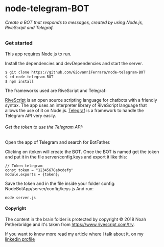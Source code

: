 # node-telegram-BOT
###### Create a BOT that responds to messages, created by using Node.js, RiveScript and Telegraf.

### Get started

This app requires [Node.js](https://nodejs.org/) to run.

Install the dependencies and devDependencies and start the server.

```sh
$ git clone https://github.com/GiovanniFerrara/node-telegram-BOT
$ cd node-telegram-BOT
$ npm install
```
The frameworks used are RiveScript and Telegraf:

[RiveScript](https://www.rivescript.com/) is an open source scripting language for chatbots with a friendly syntax. The app uses an interpreter library of RiveScript language that allows the use of it on Node.js.
[Telegraf](https://telegraf.js.org) is a framework to handle the Telegram API very easily.

###### Get the token to use the Telegram API:
Open the app of Telegram and search for BotFather.

Clicking on /token will create the BOT. Once the BOT is named get the token and put it in the file server/config.keys and export it like this:

```
// Token telegram
const token = "12345678abcdefg"
module.exports = {token};
```

Save the token and in the file inside your folder config: NodeBotApp/server/config/keys.js
And run:

```
node server.js
```
#### Copyright
The content in the brain folder is protected by copyright © 2018 Noah Petherbridge and it's taken from https://www.rivescript.com/try.

If you want to know more read my article where I talk about it, on my [linkedin profile](https://www.linkedin.com/in/giovanni-marco-ferrara-6aa458137/)
